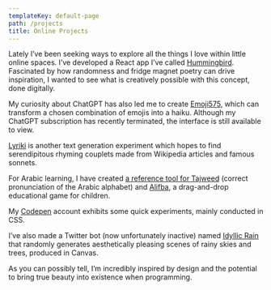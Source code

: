 ```yaml
---
templateKey: default-page
path: /projects
title: Online Projects
---
```

Lately I’ve been seeking ways to explore all the things I love within little online spaces. I’ve developed a React app I’ve called [Hummingbird](https://www.hummingbird.zaiz.ai). Fascinated by how randomness and fridge magnet poetry can drive inspiration, I wanted to see what is creatively possible with this concept, done digitally.

My curiosity about ChatGPT has also led me to create [Emoji575](https://www.emoji575.zaiz.ai), which can transform a chosen combination of emojis into a haiku. Although my ChatGPT subscription has recently terminated, the interface is still available to view.

[Lyriki](http://lyriki.zaiz.ai) is another text generation experiment which hopes to find serendipitous rhyming couplets made from Wikipedia articles and famous sonnets. 

For Arabic learning, I have created [a reference tool for Tajweed](https://www.tajweed.zaiz.ai) (correct pronunciation of the Arabic alphabet) and [Alifba](http://alifba.zaiz.ai), a drag-and-drop educational game for children.

My [Codepen](https://codepen.io/your-work?cursor=ZD0xJm89MCZwPTEmdj0zMjk2NDAzNg==) account exhibits some quick experiments, mainly conducted in CSS.

I’ve also made a Twitter bot (now unfortunately inactive) named [Idyllic Rain](https://botwiki.org/bot/idyllicrain/) that randomly generates aesthetically pleasing scenes of rainy skies and trees, produced in Canvas.

As you can possibly tell, I’m incredibly inspired by design and the potential to bring true beauty into existence when programming.
